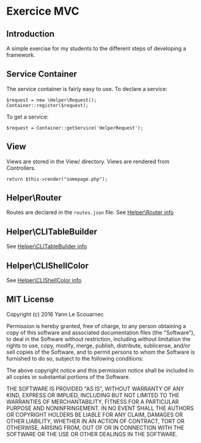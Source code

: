 # Exercice MVC
## Introduction
A simple exercise for my students to the different steps of developing a framework.

## Service Container
The service container is fairly easy to use. 
To declare a service:
```
$request = new \Helper\Request();
Container::register($request);
```
To get a service:
```
$request = Container::getService('HelperRequest');
```

## View
Views are stored in the View/ directory.
Views are rendered from Controllers.  
 
```
return $this->render("somepage.php");
```

## Helper\Router
Routes are declared in the `routes.json` file. See [Helper\Router info](./ROUTER.md)

## Helper\CLITableBuilder

See [Helper\CLITableBuilder info](./CLITABLEBUILDER.md)

## Helper\CLIShellColor

See [Helper\CLIShellColor info](./CLISHELLCOLOR.md)

## MIT License

Copyright (c) 2016 Yann Le Scouarnec

Permission is hereby granted, free of charge, to any person obtaining a copy
of this software and associated documentation files (the "Software"), to deal
in the Software without restriction, including without limitation the rights
to use, copy, modify, merge, publish, distribute, sublicense, and/or sell
copies of the Software, and to permit persons to whom the Software is
furnished to do so, subject to the following conditions:

The above copyright notice and this permission notice shall be included in all
copies or substantial portions of the Software.

THE SOFTWARE IS PROVIDED "AS IS", WITHOUT WARRANTY OF ANY KIND, EXPRESS OR
IMPLIED, INCLUDING BUT NOT LIMITED TO THE WARRANTIES OF MERCHANTABILITY,
FITNESS FOR A PARTICULAR PURPOSE AND NONINFRINGEMENT. IN NO EVENT SHALL THE
AUTHORS OR COPYRIGHT HOLDERS BE LIABLE FOR ANY CLAIM, DAMAGES OR OTHER
LIABILITY, WHETHER IN AN ACTION OF CONTRACT, TORT OR OTHERWISE, ARISING FROM,
OUT OF OR IN CONNECTION WITH THE SOFTWARE OR THE USE OR OTHER DEALINGS IN THE
SOFTWARE.

